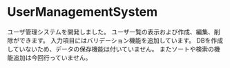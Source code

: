 # UserManagementSystem
ユーザ管理システムを開発しました。
ユーザ一覧の表示および作成、編集、削除ができます。
入力項目にはバリデーション機能を追加しています。
DBを作成していないため、データの保存機能は付いていません。
またソートや検索の機能追加は今回行っていません。
